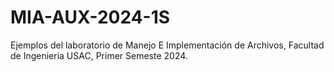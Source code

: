 # MIA-AUX-2024-1S
Ejemplos del laboratorio de Manejo E Implementación de Archivos, Facultad de Ingenieria USAC, Primer Semeste 2024.
